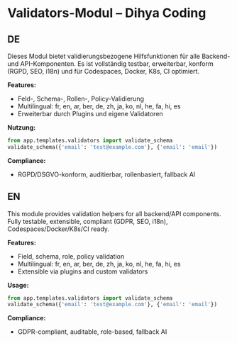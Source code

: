 # Validators-Modul – Dihya Coding

## DE
Dieses Modul bietet validierungsbezogene Hilfsfunktionen für alle Backend- und API-Komponenten. Es ist vollständig testbar, erweiterbar, konform (RGPD, SEO, i18n) und für Codespaces, Docker, K8s, CI optimiert.

**Features:**
- Feld-, Schema-, Rollen-, Policy-Validierung
- Multilingual: fr, en, ar, ber, de, zh, ja, ko, nl, he, fa, hi, es
- Erweiterbar durch Plugins und eigene Validatoren

**Nutzung:**
```python
from app.templates.validators import validate_schema
validate_schema({'email': 'test@example.com'}, {'email': 'email'})
```

**Compliance:**
- RGPD/DSGVO-konform, auditierbar, rollenbasiert, fallback AI

## EN
This module provides validation helpers for all backend/API components. Fully testable, extensible, compliant (GDPR, SEO, i18n), Codespaces/Docker/K8s/CI ready.

**Features:**
- Field, schema, role, policy validation
- Multilingual: fr, en, ar, ber, de, zh, ja, ko, nl, he, fa, hi, es
- Extensible via plugins and custom validators

**Usage:**
```python
from app.templates.validators import validate_schema
validate_schema({'email': 'test@example.com'}, {'email': 'email'})
```

**Compliance:**
- GDPR-compliant, auditable, role-based, fallback AI
